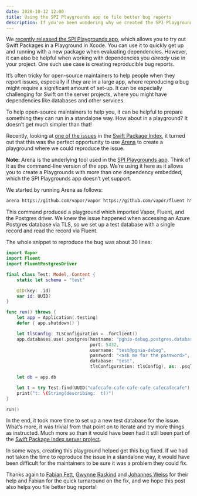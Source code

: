 ```yaml
---
date: 2020-10-12 12:00
title: Using the SPI Playgrounds app to file better bug reports
description: If you've been wondering why we created the SPI Playgrounds app, read on for a story where we used a playground to file a better bug report in the Vapor project.
---
```


We [recently released the SPI Playgrounds app](/posts/launching-the-swift-package-index-playgrounds-app-for-macos), which allows you to try out Swift Packages in a Playground in Xcode. You can use it to quickly get up and running with a new package when evaluating dependencies. However, it can also be helpful when working with dependencies you _already_ use in your project. One such use case is creating reproducible bug reports.

It’s often tricky for open-source maintainers to help people when they report issues, especially if they are in a large app, where reproducing a bug might require a significant amount of set-up. It can be especially challenging for Swift on the server projects, where you might have dependencies like databases and other services.

To help open-source maintainers to help you, it can be helpful to prepare something they can run in a standalone way. How about in a playground? It doesn’t get much simpler than that!

Recently, looking at [one of the issues](https://github.com/SwiftPackageIndex/SwiftPackageIndex-Server/issues/1015) in the [Swift Package Index](https://swiftpackageindex.com), it turned out that this was the perfect opportunity to use [Arena](https://github.com:finestructure/Arena) to create a playground where we could reproduce the issue.

**Note:** Arena is the underlying tool used in the [SPI Playgrounds app](https://swiftpackageindex.com/try-in-a-playground/). Think of it as the command-line version of the app. We’re using it here as it allows you to create a Playgrounds with more than one dependency embedded, which the SPI Playgrounds app doesn’t yet support.

We started by running Arena as follows:

```bash
arena https://github.com/vapor/vapor https://github.com/vapor/fluent https://github.com/vapor/fluent-postgres-driver -o ssl-error-repro
```

This command produced a playground which imported Vapor, Fluent, and the Postgres driver. We knew the issue happened when accessing an Azure Postgres database via TLS, so we set up a test database with a single record and read the record via Fluent.

The whole snippet to reproduce the bug was about 30 lines:

```swift
import Vapor
import Fluent
import FluentPostgresDriver

final class Test: Model, Content {
    static let schema = "test"

    @ID(key: .id)
    var id: UUID?
}

func run() throws {
    let app = Application(.testing)
    defer { app.shutdown() }

    let tlsConfig: TLSConfiguration = .forClient()
    app.databases.use(.postgres(hostname: "pgnio-debug.postgres.database.azure.com",
                                port: 5432,
                                username: "test@pgnio-debug",
                                password: "<ask me for the password>",
                                database: "test",
                                tlsConfiguration: tlsConfig), as: .psql)

    let db = app.db

    let t = try Test.find(UUID("cafecafe-cafe-cafe-cafe-cafecafecafe"), on: db).wait()
    print("t: \(String(describing:  t))")
}

run()
```

In the end, it took more time to set up a new test database for the issue. What’s more, it was trivial from that point on to iterate and try more things as instructed. Much more so than it would have been had it still been part of the [Swift Package Index server project](https://github.com/SwiftPackageIndex/SwiftPackageIndex-Server).

In some ways, creating this playground helped get this bug fixed. If we had not taken the time to reproduce the issue in a standalone way, it would have been difficult for the maintainers to be sure it was a problem they could fix.

Thanks again to [Fabian Fett](https://twitter.com/fabianfett), [Gwynne Raskind](https://twitter.com/_angeloidbeta) and [Johannes Weiss](https://twitter.com/johannesweiss) for their help and Fabian for the quick turnaround on the fix, and we hope this post also helps you file better bug reports!
